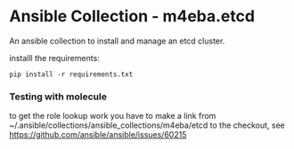 # Ansible Collection - m4eba.etcd

An ansible collection to install and manage an etcd cluster.

installl the requirements:
```
pip install -r requirements.txt
```


### Testing with molecule

to get the role lookup work you have to make a link
from ~/.ansible/collections/ansible_collections/m4eba/etcd to the checkout, see https://github.com/ansible/ansible/issues/60215